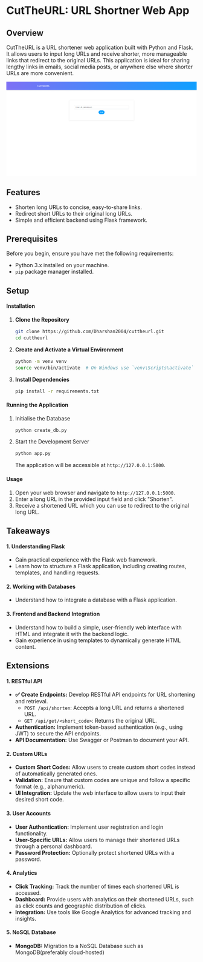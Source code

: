 # CutTheURL: URL Shortner Web App

## Overview

CutTheURL is a URL shortener web application built with Python and Flask. It allows users to input long URLs and receive shorter, more manageable links that redirect to the original URLs. This application is ideal for sharing lengthy links in emails, social media posts, or anywhere else where shorter URLs are more convenient.

![1717747524086](image/README/1717747524086.png)

## Features

* Shorten long URLs to concise, easy-to-share links.
* Redirect short URLs to their original long URLs.
* Simple and efficient backend using Flask framework.

## Prerequisites

Before you begin, ensure you have met the following requirements:

* Python 3.x installed on your machine.
* `pip` package manager installed.

## Setup

#### Installation

1. **Clone the Repository**

   ```bash
   git clone https://github.com/Dharshan2004/cuttheurl.git
   cd cuttheurl
   ```
2. **Create and Activate a Virtual Environment**

   ```bash
   python -m venv venv
   source venv/bin/activate  # On Windows use `venv\Scripts\activate`
   ```
3. **Install Dependencies**

   ```bash
   pip install -r requirements.txt
   ```

#### Running the Application

1. Initialise the Database

   ```bash
   python create_db.py
   ```
2. Start the Development Server

   ```bash
   python app.py
   ```

   The application will be accessible at `http://127.0.0.1:5000`.

#### Usage

1. Open your web browser and navigate to `http://127.0.0.1:5000`.
2. Enter a long URL in the provided input field and click "Shorten".
3. Receive a shortened URL which you can use to redirect to the original long URL.

## Takeaways

#### 1. **Understanding Flask**

* Gain practical experience with the Flask web framework.
* Learn how to structure a Flask application, including creating routes, templates, and handling requests.

#### 2. **Working with Databases**

* Understand how to integrate a database with a Flask application.

#### 3. **Frontend and Backend Integration**

* Understand how to build a simple, user-friendly web interface with HTML and integrate it with the backend logic.
* Gain experience in using templates to dynamically generate HTML content.

## Extensions

#### **1. RESTful API**

* **✅ Create Endpoints:** Develop RESTful API endpoints for URL shortening and retrieval.
  * `POST /api/shorten`: Accepts a long URL and returns a shortened URL.
  * `GET /api/get/<short_code>`: Returns the original URL.
* **Authentication:** Implement token-based authentication (e.g., using JWT) to secure the API endpoints.
* **API Documentation:** Use Swagger or Postman to document your API.

#### 2. **Custom URLs**

* **Custom Short Codes:** Allow users to create custom short codes instead of automatically generated ones.
* **Validation:** Ensure that custom codes are unique and follow a specific format (e.g., alphanumeric).
* **UI Integration:** Update the web interface to allow users to input their desired short code.

#### 3. **User Accounts**

* **User Authentication:** Implement user registration and login functionality.
* **User-Specific URLs:** Allow users to manage their shortened URLs through a personal dashboard.
* **Password Protection:** Optionally protect shortened URLs with a password.

#### 4. **Analytics**

* **Click Tracking:** Track the number of times each shortened URL is accessed.
* **Dashboard:** Provide users with analytics on their shortened URLs, such as click counts and geographic distribution of clicks.
* **Integration:** Use tools like Google Analytics for advanced tracking and insights.

#### 5. **NoSQL Database**
* **MongoDB:** Migration to a NoSQL Database such as MongoDB(preferably cloud-hosted)
